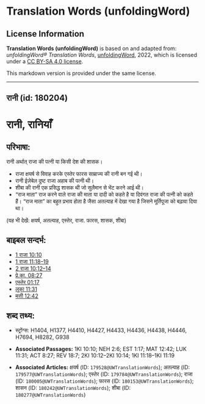 # Translation Words (unfoldingWord)

## License Information

**Translation Words (unfoldingWord)** is based on and adapted from: _unfoldingWord® Translation Words_, [unfoldingWord](https://unfoldingword.org/utw), 2022, which is licensed under a [CC BY-SA 4.0 license](https://creativecommons.org/licenses/by-sa/4.0/legalcode.en).

This markdown version is provided under the same license.



--------------------------------

## रानी (id: 180204)

रानी, रानियाँ
=============

परिभाषा:
--------

रानी अर्थात् राजा की पत्नी या किसी देश की शासक।

* राजा क्षयर्ष से विवाह करके एस्तेर फारस साम्राज्य की रानी बन गई थी।
* रानी ईज़ेबेल दुष्ट राजा अहाब की पत्नी थी।
* शीबा की रानी एक प्रसिद्ध शासक थी जो सुलैमान से भेंट करने आई थी।
* “राज माता” राज करने वाले राजा की माता या दादी को कहते है या दिवंगत राजा की पत्नी को कहते हैं। “राज माता” का बहुत प्रभाव होता है जैसा अतल्याह में देखा गया है जिसने मूर्तिपूजा को बढ़ावा दिया था।

(यह भी देखें: क्षयर्ष, अतल्याह, एस्तेर, राजा. फारस, शासक, शीबा)

बाइबल सन्दर्भ:
--------------

* [1 राजा 10:10](https://ref.ly/1Kgs0:0)
* [1 राजा 11:18–19](https://ref.ly/1Kgs0:0)
* [2 राजा 10:12–14](https://ref.ly/2Kgs0:0)
* [प्रे.का. 08:27](https://ref.ly/Acts8:27)
* [एस्तेर 01:17](https://ref.ly/Esth1:17)
* [लूका 11:31](https://ref.ly/Luke11:31)
* [मत्ती 12:42](https://ref.ly/Matt12:42)

शब्द तथ्य:
----------

* स्ट्रोंग्स: H1404, H1377, H4410, H4427, H4433, H4436, H4438, H4446, H7694, H8282, G938

* **Associated Passages:** 1KI 10:10; NEH 2:6; EST 1:17; MAT 12:42; LUK 11:31; ACT 8:27; REV 18:7; 2KI 10:12–2KI 10:14; 1KI 11:18–1KI 11:19
* **Associated Articles:** क्षयर्ष (ID: `179528@UWTranslationWords`); अतल्याह (ID: `179577@UWTranslationWords`); एस्तेर (ID: `179784@UWTranslationWords`); राजा (ID: `180005@UWTranslationWords`); फारस (ID: `180153@UWTranslationWords`); शासन (ID: `180242@UWTranslationWords`); शीबा (ID: `180277@UWTranslationWords`)

